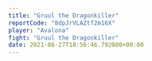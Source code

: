 ```yaml
---
title: "Gruul the Dragonkiller"
reportCode: "8dpJrVLAZtf2m16X"
player: "Avalona"
fight: "Gruul the Dragonkiller"
date: 2021-06-27T18:56:46.792000+00:00
---
```

